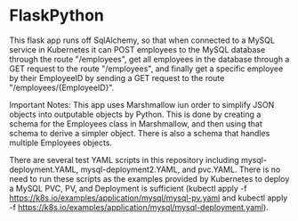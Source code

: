 # FlaskPython

This flask app runs off SqlAlchemy, so that when connected to a MySQL service in Kubernetes it can POST employees to the MySQL database through the route "/employees", get all employees in the database through a GET request to the route "/employees", and finally get a specific employee by their EmployeeID by sending a GET request to the route "/employees/{EmployeeID}".

Important Notes:
This app uses Marshmallow iun order to simplify JSON objects into outputable objects by Python. This is done by creating a schema for the Employees class in Marshmallow, and then using that schema to derive a simpler object. There is also a schema that handles multiple Employees objects.

There are several test YAML scripts in this repository including mysql-deployment.YAML, mysql-deployment2.YAML, and pvc.YAML. There is no need to run these scripts as the examples provided by Kubernetes to deploy a MySQL PVC, PV, and Deployment is sufficient (kubectl apply -f https://k8s.io/examples/application/mysql/mysql-pv.yaml and kubectl apply -f https://k8s.io/examples/application/mysql/mysql-deployment.yaml).